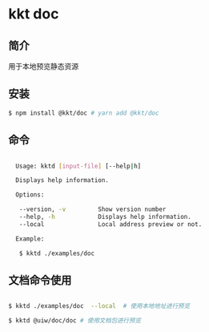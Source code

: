 kkt doc
====

## 简介

用于本地预览静态资源

## 安装

```bash
$ npm install @kkt/doc # yarn add @kkt/doc
```

## 命令

```Bash

  Usage: kktd [input-file] [--help|h]

  Displays help information.

  Options:

   --version, -v         Show version number
   --help, -h            Displays help information.
   --local               Local address preview or not.

  Example:

   $ kktd ./examples/doc

```

## 文档命令使用

```bash

$ kktd ./examples/doc  --local  # 使用本地地址进行预览

$ kktd @uiw/doc/doc # 使用文档包进行预览

```